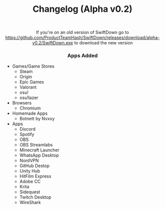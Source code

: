 <h1 style="text-align: center;">Changelog (Alpha v0.2)</h1>
<p>&nbsp;</p>
<p style="text-align: center;">If you're on an old version of SwiftDown go to <a href="https://github.com/ProductTeamHash/SwiftDown/releases/tag/alpha-v0.2">https://github.com/ProductTeamHash/SwiftDown/releases/download/alpha-v0.2/SwiftDown.exe</a>&nbsp;to download the new version</p>
<h3 style="text-align: center;">Apps Added</h3>
<ul>
<li>Games/Game Stores
<ul>
<li>Steam</li>
<li>Origin</li>
<li>Epic Games</li>
<li>Valorant</li>
<li>osu!</li>
<li>osu!lazer</li>
</ul>
</li>
<li>Browsers
<ul>
<li>Chromium</li>
</ul>
</li>
<li>Homemade Apps
<ul>
<li>Botnett by Nvxxy</li>
</ul>
</li>
<li>Apps
<ul>
<li>Discord</li>
<li>Spotify</li>
<li>OBS&nbsp;</li>
<li>OBS Streamlabs</li>
<li>Minecraft Launcher</li>
<li>WhatsApp Desktop</li>
<li>NordVPN</li>
<li>GitHub Destop</li>
<li>Unity Hub</li>
<li>HitFilm Express</li>
<li>Adobe CC</li>
<li>Krita</li>
<li>Sidequest</li>
<li>Twitch Desktop</li>
<li>WireShark</li>
</ul>
</li>
</ul>
